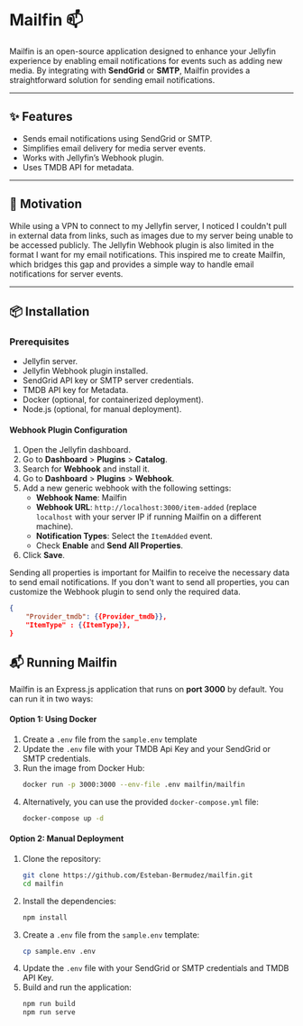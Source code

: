 # Mailfin 📫

Mailfin is an open-source application designed to enhance your Jellyfin experience by enabling email notifications for events such as adding new media. By integrating with **SendGrid** or **SMTP**, Mailfin provides a straightforward solution for sending email notifications.

---

## ✨ Features

- Sends email notifications using SendGrid or SMTP.
- Simplifies email delivery for media server events.
- Works with Jellyfin’s Webhook plugin.
- Uses TMDB API for metadata.

---

## 🚀 Motivation

While using a VPN to connect to my Jellyfin server, I noticed I couldn't pull in external data from links, such as images due to my server being unable to be accessed publicly. The Jellyfin Webhook plugin is also limited in the format I want for my email notifications. This inspired me to create Mailfin, which bridges this gap and provides a simple way to handle email notifications for server events.

---

## 📦 Installation

### Prerequisites

- Jellyfin server.
- Jellyfin Webhook plugin installed.
- SendGrid API key or SMTP server credentials.
- TMDB API key for Metadata.
- Docker (optional, for containerized deployment).
- Node.js (optional, for manual deployment).

#### Webhook Plugin Configuration

1. Open the Jellyfin dashboard.
2. Go to **Dashboard** > **Plugins** > **Catalog**.
3. Search for **Webhook** and install it.
4. Go to **Dashboard** > **Plugins** > **Webhook**.
5. Add a new generic webhook with the following settings:
   - **Webhook Name**: Mailfin
   - **Webhook URL**: `http://localhost:3000/item-added`
   (replace `localhost` with your server IP if running Mailfin on a different machine).
   - **Notification Types**: Select the `ItemAdded` event.
   - Check **Enable** and **Send All Properties**.
6. Click **Save**.

Sending all properties is important for Mailfin to receive the necessary data to send email notifications.
If you don't want to send all properties, you can customize the Webhook plugin to send only the required data.

```json
{
    "Provider_tmdb": {{Provider_tmdb}},
    "ItemType" : {{ItemType}},
}
```

## 📬 Running Mailfin

Mailfin is an Express.js application that runs on **port 3000** by default. You can run it in two ways:

#### **Option 1: Using Docker**

1. Create a `.env` file from the `sample.env` template
2. Update the `.env` file with your TMDB Api Key and your SendGrid or SMTP credentials.
3. Run the image from Docker Hub:
   ```bash
   docker run -p 3000:3000 --env-file .env mailfin/mailfin
   ```
4. Alternatively, you can use the provided `docker-compose.yml` file:
   ```bash
   docker-compose up -d
   ```

#### **Option 2: Manual Deployment**

1. Clone the repository:
   ```bash
   git clone https://github.com/Esteban-Bermudez/mailfin.git
   cd mailfin
   ```
2. Install the dependencies:
   ```bash
   npm install
   ```
3. Create a `.env` file from the `sample.env` template:
   ```bash
   cp sample.env .env
   ```
4. Update the `.env` file with your SendGrid or SMTP credentials and TMDB API Key.
5. Build and run the application:
   ```bash
   npm run build
   npm run serve
   ```
